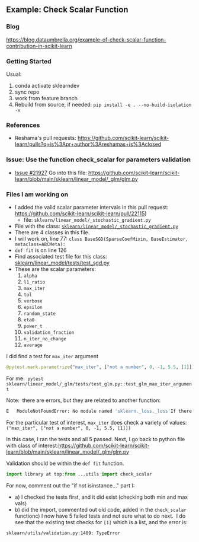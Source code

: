 ## Example: Check Scalar Function

### Blog
https://blog.dataumbrella.org/example-of-check-scalar-function-contribution-in-scikit-learn

### Getting Started
Usual:  
1. conda activate sklearndev
2. sync repo
3. work from feature branch
4. Rebuild from source, if needed: `pip install -e . --no-build-isolation -v`

### References
- Reshama's pull requests:  https://github.com/scikit-learn/scikit-learn/pulls?q=is%3Apr+author%3Areshamas+is%3Aclosed

### Issue: Use the function check_scalar for parameters validation
- [Issue #21927](https://github.com/scikit-learn/scikit-learn/issues/21927)
Go into this file: https://github.com/scikit-learn/scikit-learn/blob/main/sklearn/linear_model/_glm/glm.py

### Files I am working on
- I added the valid scalar parameter intervals in this pull request: https://github.com/scikit-learn/scikit-learn/pull/22115)
    - file:  `sklearn/linear_model/_stochastic_gradient.py`
- File with the class: [`sklearn/linear_model/_stochastic_gradient.py`](https://github.com/scikit-learn/scikit-learn/blob/main/sklearn/linear_model/_stochastic_gradient.py)
- There are 4 classes in this file. 
- I will work on, line 77:  `class BaseSGD(SparseCoefMixin, BaseEstimator, metaclass=ABCMeta):`
- `def fit` is on line 126
- Find associated test file for this class: [sklearn/linear_model/tests/test_sgd.py](https://github.com/scikit-learn/scikit-learn/blob/main/sklearn/linear_model/tests/test_sgd.py)
- These are the scalar parameters:  
    1. `alpha`
    2. `l1_ratio`
    3. `max_iter`
    4. `tol`
    5. `verbose`
    6. `epsilon`
    7. `random_state`
    8. `eta0`
    9. `power_t`
    10. `validation_fraction`
    11. `n_iter_no_change`
    12. `average`



I did find a test for `max_iter` argument  
```python
@pytest.mark.parametrize("max_iter", ["not a number", 0, -1, 5.5, [1]])def test_glm_max_iter_argument(max_iter): """Test GLM for invalid max_iter argument.""" y = np.array([1, 2]) X = np.array([[1], [2]]) glm = GeneralizedLinearRegressor(max_iter=max_iter) with pytest.raises(ValueError, match="must be a positive integer"): glm.fit(X, y)Next, I am going to run the test for this: Example:  pytest sklearn/cluster/tests/test_affinity_propagation.py::test_affinity_propagation_params_validation
```

For me:  `pytest sklearn/linear_model/_glm/tests/test_glm.py::test_glm_max_iter_argument`  

Note:  there are errors, but they are related to another function:  

```bash
E   ModuleNotFoundError: No module named 'sklearn._loss._loss'If there are errors, rebuild source code (`pip install -e . --no-build-isolation -v`)
```

For the particular test of interest, `max_iter` does check a variety of values:  `("max_iter", ["not a number", 0, -1, 5.5, [1]])`

In this case, I ran the tests and all 5 passed.
Next, I go back to python file with class of interest:https://github.com/scikit-learn/scikit-learn/blob/main/sklearn/linear_model/_glm/glm.py

Validation should be within the `def fit` function.

```python
import library at top:from ...utils import check_scalar
```

For now, comment out the "if not isinstance..." 
part I:
- a) I checked the tests first, and it did exist (checking both min and max vals)
- b) did the import, commented out old code, added in the `check_scalar` functionc) I now have 5 failed tests and not sure what to do next.  I do see that the existing test checks for `[1]` which is a list, and the error is:   
 
```bash        if not isinstance(x, target_type):>           raise TypeError(f"{name} must be an instance of {target_type}, not {type(x)}.")E           TypeError: max_iter must be an instance of <class 'numbers.Integral'>, not <class 'list'>.
sklearn/utils/validation.py:1409: TypeError
```

